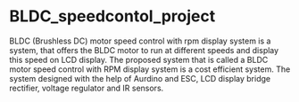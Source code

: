 # BLDC_speedcontol_project
BLDC (Brushless DC) motor speed control with rpm display system is a system, that offers the BLDC 
motor to run at different speeds and display this speed on LCD display. 
The proposed system that is called a BLDC motor speed control with RPM display system is a cost efficient system.
The system designed with the help of Aurdino and ESC, LCD display bridge rectifier, voltage regulator and IR 
sensors.
